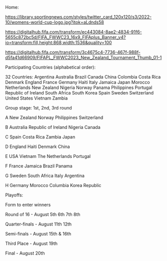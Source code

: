 
Home:

https://library.sportingnews.com/styles/twitter_card_120x120/s3/2022-10/womens-world-cup-logo.jpg?itok=aLdnds58

https://digitalhub.fifa.com/transform/ec443084-8ae2-4834-91f6-5655c872bc5d/FIFA_FWWC23_16x9_FIFAplus_Banner_v4?io=transform:fill,height:868,width:1536&quality=100

https://digitalhub.fifa.com/transform/3c4675c4-7736-467f-988f-d5fa41d66909/FIFAPL_FWWC2023_New_Zealand_Tournament_Thumb_01-1



Participating Countries (alphabetical order):

32 Countries:
Argentina
Australia
Brazil
Canada
China
Colombia
Costa Rica
Denmark
England
France
Germany
Haiti
Italy
Jamaica
Japan
Morocco
Netherlands
New Zealand
Nigeria
Norway
Panama
Philippines
Portugal
Republic of Ireland
South Africa
South Korea
Spain
Sweden
Switzerland
United States
Vietnam
Zambia




Group stage:
1st, 2nd, 3rd round

A
New Zealand
Norway
Philippines
Switzerland


B
Australia
Republic of Ireland
Nigeria
Canada


C
Spain
Costa Rica
Zambia
Japan


D
England
Haiti
Denmark
China


E
USA
Vietnam
The Netherlands
Portugal


F
France
Jamaica
Brazil
Panama


G
Sweden
South Africa
Italy
Argentina


H
Germany
Morocco
Columbia
Korea Republic



Playoffs: 

Form to enter winners 

Round of 16 - August 5th 6th 7th 8th 

Quarter-finals - August 11th 12th 

Semi-finals - August 15th & 16th 

Third Place - August 19th

Final - August 20th 

